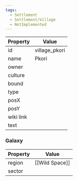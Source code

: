 ```yaml
---
tags:
  - Settlement
  - Settlement/Village
  - NotImplemented
---
```


| Property  | Value         |
| --------- | ------------- |
| id        | village_pkori |
| name      | Pkori         |
| owner     |               |
| culture   |               |
| bound     |               |
| type      |               |
| posX      |               |
| posY      |               |
| wiki link |               |
| text      |               |

### Galaxy
| Property | Value          |
| -------- | -------------- |
| region   | [[Wild Space]] |
| sector   |                |
